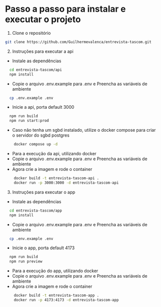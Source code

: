 # Passo a passo para instalar e executar o projeto

1. Clone o repositório
```bash
git clone https://github.com/Guilhermevalenca/entrevista-tascom.git
```

2. Instruções para executar a api

- Instale as dependências
```bash
  cd entrevista-tascom/api
  npm install
```

- Copie o arquivo .env.example para .env e Preencha as variáveis de ambiente
```bash
  cp .env.example .env
```

- Inicie a api, porta default 3000
```bash
  npm run build
  npm run start:prod
```

- Caso não tenha um sgbd instalado, utilize o docker compose para criar o servidor do sgbd postgres
```bash
    docker compose up -d
```
 - Para a execução da api, utilizando docker
 - Copie o arquivo .env.example para .env e Preencha as variáveis de ambiente
 - Agora crie a imagem e rode o container
```bash
    docker build -t entrevista-tascom-api .
    docker run -p 3000:3000 -d entrevista-tascom-api
```

3. Instruções para executar o app

- Instale as dependências
```bash
  cd entrevista-tascom/app
  npm install
```

- Copie o arquivo .env.example para .env e Preencha as variáveis de ambiente
```bash
  cp .env.example .env
```

- Inicie o app, porta default 4173
```bash
  npm run build
  npm run preview
```

- Para a execução do app, utilizando docker
 - Copie o arquivo .env.example para .env e Preencha as variáveis de ambiente
 - Agora crie a imagem e rode o container
```bash
    docker build -t entrevista-tascom-app .
    docker run -p 4173:4173 -d entrevista-tascom-app
```